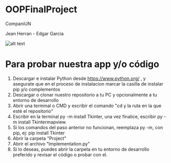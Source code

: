# OOPFinalProject

CompaniUN

Jean Herran - Edgar Garcia

![alt text](https://imgur.com/eQhKUuG.png)


# Para probar nuestra app y/o código

1) Descargar e instalar Python desde https://www.python.org/ , y asegurate que en el proceso de instalacion marcar la casilla de instalar pip y/o complementos
2) Descargar o clonar nuestro repositorio a tu PC y opcionalmente a tu entorno de desarrollo
3) Abrir una terminal o CMD y escribir el comando "cd y la ruta en la que esté el repositorio"
4) Escribir en la terminal py -m install Tkinter, una vez finalice, escribir py -m install Tkintermapview.
5) Si los comandos del paso anterior no funcionan, reemplaza py -m, con pip, ej: pip install Tkinter
6) Abrir la carpeta "Project"
7) Abrir el archivo "Implementation.py"
8) Si lo deseas, puedes abrir la carpeta en tu entorno de desarrollo preferido y revisar el código o probar con el.

